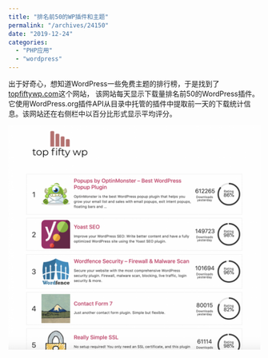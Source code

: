 ```yaml
---
title: "排名前50的WP插件和主题"
permalink: "/archives/24150"
date: "2019-12-24"
categories: 
  - "PHP应用"
  - "wordpress"
---
```


出于好奇心，想知道WordPress一些免费主题的排行榜，于是找到了[topfiftywp.com](https://topfiftywp.com/)这个网站， 该网站每天显示下载量排名前50的WordPress插件。它使用WordPress.org插件API从目录中托管的插件中提取前一天的下载统计信息。该网站还在右侧栏中以百分比形式显示平均评分。

![](./images/Screen-Shot-2019-08-27-at-10.33.41-AM.png)

